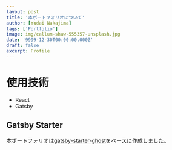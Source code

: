 ```yaml
---
layout: post
title: '本ポートフォリオについて'
author: [Yudai Nakajima]
tags: ['Portfolio']
image: img/callum-shaw-555357-unsplash.jpg
date: '9999-12-30T00:00:00.000Z'
draft: false
excerpt: Profile
---
```

# 使用技術
- React
- Gatsby

## Gatsby Starter
本ポートフォリオは[gatsby-starter-ghost](https://www.gatsbyjs.com/starters/TryGhost/gatsby-starter-ghost/)をベースに作成しました。